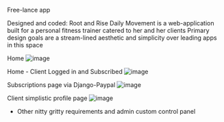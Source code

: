 Free-lance app 

Designed and coded:
Root and Rise Daily Movement is a web-application built for a personal fitness trainer catered to her and her clients
Primary design goals are a stream-lined aesthetic and simplicity over leading apps in this space

Home
![image](https://user-images.githubusercontent.com/92825395/220788564-038208ab-11af-4966-91ce-0ea93325ba5c.png)

Home - Client Logged in and Subscribed
![image](https://user-images.githubusercontent.com/92825395/220788796-f40cbf55-9d2c-40b3-83ab-efe26cee1913.png)

Subscriptions page via Django-Paypal
![image](https://user-images.githubusercontent.com/92825395/220788736-28b0f7de-75e7-4b66-b757-185569967d16.png)

Client simplistic profile page
![image](https://user-images.githubusercontent.com/92825395/220789218-37e19c0c-f88e-4836-8147-69b6ff8dac70.png)

+ Other nitty gritty requirements and admin custom control panel

